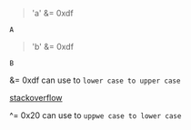 > 'a' &= 0xdf

`A`

> 'b' &= 0xdf

`B`

&= 0xdf can use to `lower case to upper case`

[stackoverflow](https://stackoverflow.com/questions/10394521/converting-from-lower-case-to-upper-case)


^= 0x20 can use to `uppwe case to lower case`
